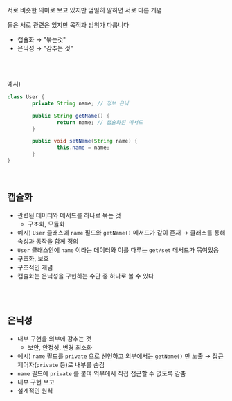서로 비슷한 의미로 보고 있지만 엄밀히 말하면 서로 다른 개념

둘은 서로 관련은 있지만 목적과 범위가 다릅니다

- 캡슐화 → "묶는것"
- 은닉성 → "감추는 것"

</br>
</br>

예시)

```java
class User {
		private String name; // 정보 은닉

		public String getName() {
				return name; // 캡슐화된 메서드
		}

		public void setName(String name) {
				this.name = name;
		}
}
```

</br>

## 캡슐화

- 관련된 데이터와 메서드를 하나로 묶는 것
  - 구조화, 모듈화
- 예시) `User` 클래스에 `name` 필드와 `getName()` 메서드가 같이 존재 → 클래스를 통해 속성과 동작을 함께 정의
- `User` 클래스안에 `name` 이라는 데이터와 이를 다루는 `get/set` 메서드가 묶여있음
- 구조화, 보호
- 구조적인 개념
- 캡슐화는 은닉성을 구현하는 수단 중 하나로 볼 수 있다

</br>
</br>

## 은닉성

- 내부 구현을 외부에 감추는 것
  - 보안, 안정성, 변경 최소화
- 예시) `name` 필드를 `private` 으로 선언하고 외부에서는 `getName()` 만 노출 → 접근 제어자(`private` 등)로 내부를 숨김
- `name` 필드에 `private` 를 붙여 외부에서 직접 접근할 수 없도록 감춤
- 내부 구현 보고
- 설계적인 원칙

